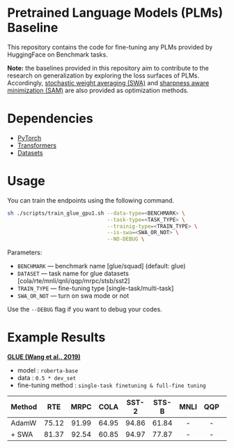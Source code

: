 # Pretrained Language Models (PLMs) Baseline
This repository contains the code for fine-tuning any PLMs provided by HuggingFace on Benchmark tasks.

<b>Note:</b> the baselines provided in this repository aim to contribute to the research on generalization by exploring the loss surfaces of PLMs. Accordingly, [stochastic weight averaging (SWA)](https://arxiv.org/abs/1803.05407) and [sharpness aware minimization (SAM)](https://arxiv.org/abs/2010.01412) are also provided as optimization methods.

# Dependencies
* [PyTorch](http://pytorch.org/)
* [Transformers](https://huggingface.co/docs/transformers/)
* [Datasets](https://huggingface.co/docs/datasets/)

# Usage
You can train the endpoints using the following command.

```bash
sh ./scripts/train_glue_gpu1.sh --data-type=<BENCHMARK> \
                                --task-type=<TASK_TYPE> \
                                --trainig-type=<TRAIN_TYPE> \
                                --is-swa=<SWA_OR_NOT> \
                                --NO-DEBUG \
```

Parameters:

* ```BENCHMARK``` &mdash; benchmark name [glue/squad] (default: glue)
* ```DATASET``` &mdash; task name for glue datasets [cola/rte/mnli/qnli/qqp/mrpc/stsb/sst2]
* ```TRAIN_TYPE``` &mdash; fine-tuning type [single-task/multi-task]
* ```SWA_OR_NOT``` &mdash; turn on swa mode or not

Use the `--DEBUG` flag if you want to debug your codes.

# Example Results

**[GLUE (Wang et al., 2019)](https://gluebenchmark.com/)**

* model : `roberta-base`
* data  : `0.5 * dev_set`
* fine-tuning method : `single-task finetuning & full-fine tuning`

| Method             | RTE    | MRPC   | COLA   | SST-2  | STS-B | MNLI | QQP  | QNLI
| :-                 | :-:    | :-:    | :-:    | :-:    | :-:   | :-:  | :-:  | :-:
| AdamW              | 75.12  | 91.99  | 64.95  | 94.86  | 61.84 |  -   |  -   |  -
| + SWA              | 81.37  | 92.54  | 60.85  | 94.97  | 77.87 |  -   |  -   |  -